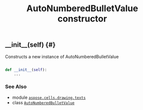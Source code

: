 ﻿---
title: AutoNumberedBulletValue constructor
second_title: Aspose.Cells for Python via .NET API References
description: 
type: docs
weight: 10
url: /aspose.cells.drawing.texts/autonumberedbulletvalue/__init__/
is_root: false
---

## \_\_init\_\_(self) {#}

Constructs a new instance of AutoNumberedBulletValue



```python

def __init__(self):
    ...
```





### See Also
* module [`aspose.cells.drawing.texts`](../../)
* class [`AutoNumberedBulletValue`](/cells/python-net/aspose.cells.drawing.texts/autonumberedbulletvalue)
